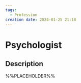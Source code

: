```yaml
---
tags:
  - Profession
creation date: 2024-01-25 21:18
---
```

# Psychologist

## Description

%%PLACEHOLDER%%
